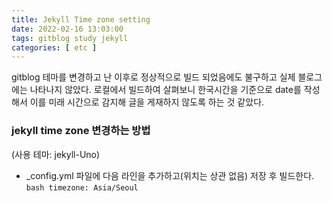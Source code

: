 ```yaml
---
title: Jekyll Time zone setting
date: 2022-02-16 13:03:00
tags: gitblog study jekyll
categories: [ etc ]
---
```


gitblog 테마를 변경하고 난 이후로 정상적으로 빌드 되었음에도 불구하고 실제 블로그에는 나타나지 않았다. 
로컬에서 빌드하여 살펴보니 한국시간을 기준으로 date를 작성해서 이를 미래 시간으로 감지해 글을 게재하지 않도록 하는 것 같았다.

### jekyll time zone 변경하는 방법

(사용 테마: jekyll-Uno)

- _config.yml 파일에 다음 라인을 추가하고(위치는 상관 없음) 저장 후 빌드한다.
        ```bash
        timezone: Asia/Seoul
        ```
